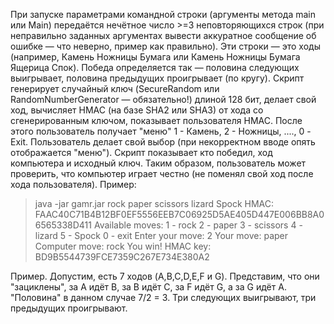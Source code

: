При запуске параметрами командной строки (аргументы метода main или Main) передаётся нечётное число >=3 неповторяющихся строк (при неправильно заданных аргументах вывести аккуратное сообщение об ошибке — что неверно, пример как правильно). Эти строки — это ходы (например, Камень Ножницы Бумага или Камень Ножницы Бумага Ящерица Спок). Победа определяется так — половина следующих выигрывает, половина предыдущих проигрывает (по кругу).
Скрипт генерирует случайный ключ (SecureRandom или RandomNumberGenerator — обязательно!) длиной 128 бит, делает свой ход, вычисляет HMAC (на базе SHA2 или SHA3) от хода со сгенерированным ключом, показывает пользователя HMAC. После этого пользователь получает "меню" 1 - Камень, 2 - Ножницы, ...., 0 - Exit. Пользователь делает свой выбор (при некорректном вводе опять отображается "меню"). Скрипт показывает кто победил, ход компьютера и исходный ключ.
Таким образом, пользователь может проверить, что компьютер играет честно (не поменял свой ход после хода пользователя).
Пример:
>java -jar gamr.jar rock paper scissors lizard Spock
HMAC: FAAC40C71B4B12BF0EF5556EEB7C06925D5AE405D447E006BB8A06565338D411
Available moves:
1 - rock
2 - paper
3 - scissors
4 - lizard
5 - Spock
0 - exit
Enter your move: 2
Your move: paper
Computer move: rock
You win!
HMAC key: BD9B5544739FCE7359C267E734E380A2

Пример. Допустим, есть 7 ходов (A,B,C,D,E,F и G). Представим, что они "зациклены", за A идёт B, за B идёт C, за F идёт G, а за G идёт A. "Половина" в данном случае 7/2 = 3. Три следующих выигрывают, три предыдущих проигрывают.